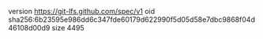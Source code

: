 version https://git-lfs.github.com/spec/v1
oid sha256:6b23595e986dd6c347fde60179d622990f5d05d58e7dbc9868f04d46108d00d9
size 4495
